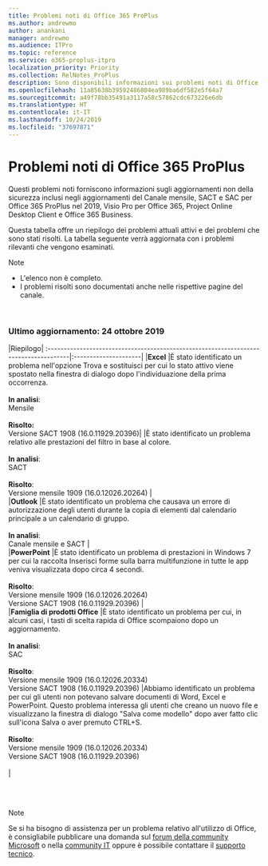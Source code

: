 ```yaml
---
title: Problemi noti di Office 365 ProPlus
ms.author: andrewmo
author: anankani
manager: andrewmo
ms.audience: ITPro
ms.topic: reference
ms.service: o365-proplus-itpro
localization_priority: Priority
ms.collection: RelNotes_ProPlus
description: Sono disponibili informazioni sui problemi noti di Office 365 ProPlus
ms.openlocfilehash: 11a85638b39592486804ea989ba6df582e5f64a7
ms.sourcegitcommit: a49f78bb35491a3117a58c57862cdc673226e6db
ms.translationtype: HT
ms.contentlocale: it-IT
ms.lasthandoff: 10/24/2019
ms.locfileid: "37697871"
---
```

# <a name="office-365-proplus-known-issues"></a>Problemi noti di Office 365 ProPlus

Questi problemi noti forniscono informazioni sugli aggiornamenti non della sicurezza inclusi negli aggiornamenti del Canale mensile, SACT e SAC per Office 365 ProPlus nel 2019, Visio Pro per Office 365, Project Online Desktop Client e Office 365 Business.

Questa tabella offre un riepilogo dei problemi attuali attivi e dei problemi che sono stati risolti.  La tabella seguente verrà aggiornata con i problemi rilevanti che vengono esaminati.

> [!NOTE]
>- L'elenco non è completo.
>- I problemi risolti sono documentati anche nelle rispettive pagine del canale.

<br>

### <a name="last-updated-october-24-2019"></a>Ultimo aggiornamento: 24 ottobre 2019

|Riepilogo|
:-------------------------------------------------------------------------------------|:---------------------|
|**Excel**
|È stato identificato un problema nell'opzione Trova e sostituisci per cui lo stato attivo viene spostato nella finestra di dialogo dopo l'individuazione della prima occorrenza. <br><br> **In analisi**: <br>Mensile<br> <br>**Risolto:** <br> Versione SACT 1908 (16.0.11929.20396)|
|È stato identificato un problema relativo alle prestazioni del filtro in base al colore. <br><br> **In analisi**: <br>SACT<br> <br>**Risolto**: <br> Versione mensile 1909 (16.0.12026.20264)
|<br>
|**Outlook**
|È stato identificato un problema che causava un errore di autorizzazione degli utenti durante la copia di elementi dal calendario principale a un calendario di gruppo. <br><br> **In analisi**: <br>Canale mensile e SACT
|<br>
|**PowerPoint**
|È stato identificato un problema di prestazioni in Windows 7 per cui la raccolta Inserisci forme sulla barra multifunzione in tutte le app veniva visualizzata dopo circa 4 secondi.<br><br> **Risolto**: <br>Versione mensile 1909 (16.0.12026.20264) <br> Versione SACT 1908 (16.0.11929.20396)
|<br>
|**Famiglia di prodotti Office**
|È stato identificato un problema per cui, in alcuni casi, i tasti di scelta rapida di Office scompaiono dopo un aggiornamento.  <br><br> **In analisi**: <br> SAC<br><br> **Risolto**: <br>Versione mensile 1909 (16.0.12026.20334) <br> Versione SACT 1908 (16.0.11929.20396)
|Abbiamo identificato un problema per cui gli utenti non potevano salvare documenti di Word, Excel e PowerPoint.  Questo problema interessa gli utenti che creano un nuovo file e visualizzano la finestra di dialogo "Salva come modello" dopo aver fatto clic sull'icona Salva o aver premuto CTRL+S.<br><br> **Risolto**: <br>Versione mensile 1909 (16.0.12026.20334) <br> Versione SACT 1908 (16.0.11929.20396)<br><br>
|



<br>
<br>

> [!NOTE]
> Se si ha bisogno di assistenza per un problema relativo all'utilizzo di Office, è consigliabile pubblicare una domanda sul [forum della community Microsoft](https://answers.microsoft.com/) o nella [community IT](https://techcommunity.microsoft.com/) oppure è possibile contattare il [supporto tecnico](https://support.microsoft.com/contactus).
